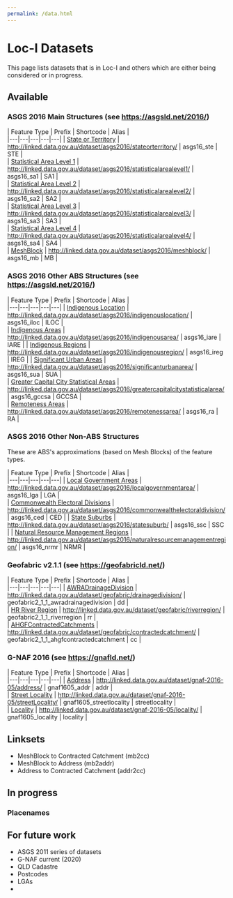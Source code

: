 ```yaml
---
permalink: /data.html
---
```


# Loc-I Datasets 

This page lists datasets that is in Loc-I and others which are either being considered or in progress.

## Available


### ASGS 2016 Main Structures (see https://asgsld.net/2016/)

| Feature Type  | Prefix | Shortcode | Alias  |  
|---|---|---|---|---|
| [State or Territory](https://asgsld.net/2016/stateorterritory/)  | http://linked.data.gov.au/dataset/asgs2016/stateorterritory/  | asgs16_ste  |  STE |  
| [Statistical Area Level 1](https://asgsld.net/2016/statisticalarealevel1/)  | http://linked.data.gov.au/dataset/asgs2016/statisticalarealevel1/   |  asgs16_sa1 |  SA1 |  
| [Statistical Area Level 2](https://asgsld.net/2016/statisticalarealevel2/)  | http://linked.data.gov.au/dataset/asgs2016/statisticalarealevel2/   |  asgs16_sa2 |  SA2 |  
| [Statistical Area Level 3](https://asgsld.net/2016/statisticalarealevel3/)  |  http://linked.data.gov.au/dataset/asgs2016/statisticalarealevel3/ |  asgs16_sa3 | SA3  |  
| [Statistical Area Level 4](https://asgsld.net/2016/statisticalarealevel4/)  |  http://linked.data.gov.au/dataset/asgs2016/statisticalarealevel4/ |  asgs16_sa4 |  SA4 |  
| [MeshBlock](https://asgsld.net/2016/meshblock/)  | http://linked.data.gov.au/dataset/asgs2016/meshblock/  |  asgs16_mb | MB  |  

### ASGS 2016 Other ABS Structures (see https://asgsld.net/2016/)

| Feature Type  | Prefix | Shortcode | Alias  |  
|---|---|---|---|---|
| [Indigenous Location](https://asgsld.net/2016/indigenouslocation/)  | http://linked.data.gov.au/dataset/asgs2016/indigenouslocation/  | asgs16_iloc  |  ILOC |  
| [Indigenous Areas](https://asgsld.net/2016/indigenousarea/)  | http://linked.data.gov.au/dataset/asgs2016/indigenousarea/  | asgs16_iare  |  IARE | 
| [Indigenous Regions](https://asgsld.net/2016/indigenousregion/)  | http://linked.data.gov.au/dataset/asgs2016/indigenousregion/  | asgs16_ireg  |  IREG | 
| [Significant Urban Areas](https://asgsld.net/2016/significanturbanarea/)  | http://linked.data.gov.au/dataset/asgs2016/significanturbanarea/   |  asgs16_sua |  SUA |  
| [Greater Capital City Statistical Areas](https://asgsld.net/2016/greatercapitalcitystatisticalarea/)  | http://linked.data.gov.au/dataset/asgs2016/greatercapitalcitystatisticalarea/   |  asgs16_gccsa |  GCCSA |  
| [Remoteness Areas](https://asgsld.net/2016/remotenessarea/)  |  http://linked.data.gov.au/dataset/asgs2016/remotenessarea/ |  asgs16_ra | RA  |  

### ASGS 2016 Other Non-ABS Structures 

These are ABS's approximations (based on Mesh Blocks) of the feature types.

| Feature Type  | Prefix | Shortcode | Alias  |  
|---|---|---|---|---|
| [Local Government Areas](https://asgsld.net/2016/localgovernmentarea/)  | http://linked.data.gov.au/dataset/asgs2016/localgovernmentarea/  | asgs16_lga  |  LGA |  
| [Commonwealth Electoral Divisions](https://asgsld.net/2016/commonwealthelectoraldivision/)  | http://linked.data.gov.au/dataset/asgs2016/commonwealthelectoraldivision/  | asgs16_ced  |  CED | 
| [State Suburbs](https://asgsld.net/2016/statesuburb/)  | http://linked.data.gov.au/dataset/asgs2016/statesuburb/  | asgs16_ssc  |  SSC | 
| [Natural Resource Management Regions](https://asgsld.net/2016/naturalresourcemanagementregion/)  | http://linked.data.gov.au/dataset/asgs2016/naturalresourcemanagementregion/  | asgs16_nrmr  |  NRMR | 


### Geofabric v2.1.1 (see https://geofabricld.net/)

| Feature Type  | Prefix | Shortcode | Alias  |  
|---|---|---|---|---|
| [AWRADrainageDivision](https://geofabricld.net/drainagedivision/)  | http://linked.data.gov.au/dataset/geofabric/drainagedivision/  | geofabric2_1_1_awradrainagedivision  |  dd |  
| [HR River Region](https://geofabricld.net/riverregion/)  | http://linked.data.gov.au/dataset/geofabric/riverregion/  | geofabric2_1_1_riverregion  |  rr |  
| [AHGFContractedCatchments](https://geofabricld.net/contractedcatchment/)  | http://linked.data.gov.au/dataset/geofabric/contractedcatchment/  | geofabric2_1_1_ahgfcontractedcatchment  |  cc | 
 

### G-NAF 2016 (see https://gnafld.net/)


| Feature Type  | Prefix | Shortcode | Alias  |  
|---|---|---|---|---|
| [Address](https://gnafld.net/2016-05/address/)  | http://linked.data.gov.au/dataset/gnaf-2016-05/address/  | gnaf1605_addr  |  addr |  
| [Street Locality](https://gnafld.net/2016-05/streetLocality/)  | http://linked.data.gov.au/dataset/gnaf-2016-05/streetLocality/  | gnaf1605_streetlocality  |  streetlocality |  
| [Locality](https://gnafld.net/2016-05/locality/)  | http://linked.data.gov.au/dataset/gnaf-2016-05/locality/  | gnaf1605_locality  |  locality | 



## Linksets
* MeshBlock to Contracted Catchment (mb2cc)
* MeshBlock to Address (mb2addr)
* Address to Contracted Catchment (addr2cc)

## In progress

### Placenames

## For future work

* ASGS 2011 series of datasets
* G-NAF current (2020)
* QLD Cadastre
* Postcodes
* LGAs
* 
